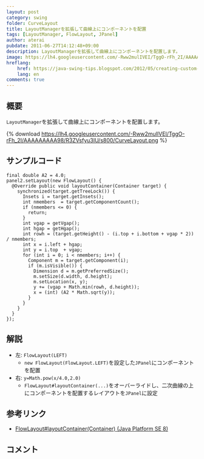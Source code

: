 ```yaml
---
layout: post
category: swing
folder: CurveLayout
title: LayoutManagerを拡張して曲線上にコンポーネントを配置
tags: [LayoutManager, FlowLayout, JPanel]
author: aterai
pubdate: 2011-06-27T14:12:48+09:00
description: LayoutManagerを拡張して曲線上にコンポーネントを配置します。
image: https://lh4.googleusercontent.com/-Rww2mulIVEI/TggO-rFh_2I/AAAAAAAAA98/R3ZVsfyu3IU/s800/CurveLayout.png
hreflang:
    href: https://java-swing-tips.blogspot.com/2012/05/creating-custom-layout-manager.html
    lang: en
comments: true
---
```

## 概要
`LayoutManager`を拡張して曲線上にコンポーネントを配置します。

{% download https://lh4.googleusercontent.com/-Rww2mulIVEI/TggO-rFh_2I/AAAAAAAAA98/R3ZVsfyu3IU/s800/CurveLayout.png %}

## サンプルコード
<pre class="prettyprint"><code>final double A2 = 4.0;
panel2.setLayout(new FlowLayout() {
  @Override public void layoutContainer(Container target) {
    synchronized(target.getTreeLock()) {
      Insets i = target.getInsets();
      int nmembers  = target.getComponentCount();
      if (nmembers &lt;= 0) {
        return;
      }
      int vgap = getVgap();
      int hgap = getHgap();
      int rowh = (target.getHeight() - (i.top + i.bottom + vgap * 2)) / nmembers;
      int x = i.left + hgap;
      int y = i.top  + vgap;
      for (int i = 0; i &lt; nmembers; i++) {
        Component m = target.getComponent(i);
        if (m.isVisible()) {
          Dimension d = m.getPreferredSize();
          m.setSize(d.width, d.height);
          m.setLocation(x, y);
          y += (vgap + Math.min(rowh, d.height));
          x = (int) (A2 * Math.sqrt(y));
        }
      }
    }
  }
});
</code></pre>

## 解説
- 左: `FlowLayout(LEFT)`
    - `new FlowLayout(FlowLayout.LEFT)`を設定した`JPanel`にコンポーネントを配置
- 右: `y=Math.pow(x/4.0,2.0)`
    - `FlowLayout#layoutContainer(...)`をオーバーライドし、二次曲線の上にコンポーネントを配置するレイアウトを`JPanel`に設定

<!-- dummy comment line for breaking list -->

## 参考リンク
- [FlowLayout#layoutContainer(Container) (Java Platform SE 8)](https://docs.oracle.com/javase/jp/8/docs/api/java/awt/FlowLayout.html#layoutContainer-java.awt.Container-)

<!-- dummy comment line for breaking list -->

## コメント
